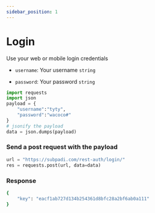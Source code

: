 ```yaml
---
sidebar_position: 1
---
```


# Login

Use your web or mobile login credentials


- `username`: Your username `string`

- `password`: Your password `string`

```python
import requests
import json
payload = {
    "username":"tyty",
    "password":"wacoco#"
}
# jsonify the payload
data = json.dumps(payload)

```

### Send a post request with the payload

```python
url = "https://subpadi.com/rest-auth/login/"
res = requests.post(url, data=data)
```

### Response 

```bash
{
    "key": "eacf1ab727d134b254361d8bfc28a2bf6ab0a111"
}
```